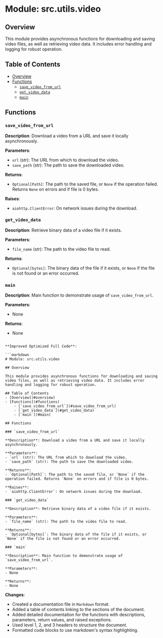 # Module: src.utils.video

## Overview

This module provides asynchronous functions for downloading and saving video files, as well as retrieving video data. It includes error handling and logging for robust operation.

## Table of Contents
- [Overview](#overview)
- [Functions](#functions)
    - [`save_video_from_url`](#save_video_from_url)
    - [`get_video_data`](#get_video_data)
    - [`main`](#main)

## Functions

### `save_video_from_url`

**Description**: Download a video from a URL and save it locally asynchronously.

**Parameters**:
- `url` (str): The URL from which to download the video.
- `save_path` (str): The path to save the downloaded video.

**Returns**:
- `Optional[Path]`: The path to the saved file, or `None` if the operation failed. Returns `None` on errors and if file is 0 bytes.

**Raises**:
- `aiohttp.ClientError`: On network issues during the download.

### `get_video_data`

**Description**: Retrieve binary data of a video file if it exists.

**Parameters**:
- `file_name` (str): The path to the video file to read.

**Returns**:
- `Optional[bytes]`: The binary data of the file if it exists, or `None` if the file is not found or an error occurred.

### `main`

**Description**: Main function to demonstrate usage of `save_video_from_url`.

**Parameters**:
- None

**Returns**:
- None
```

**Improved Optimized Full Code**:

```markdown
# Module: src.utils.video

## Overview

This module provides asynchronous functions for downloading and saving video files, as well as retrieving video data. It includes error handling and logging for robust operation.

## Table of Contents
- [Overview](#overview)
- [Functions](#functions)
    - [`save_video_from_url`](#save_video_from_url)
    - [`get_video_data`](#get_video_data)
    - [`main`](#main)

## Functions

### `save_video_from_url`

**Description**: Download a video from a URL and save it locally asynchronously.

**Parameters**:
- `url` (str): The URL from which to download the video.
- `save_path` (str): The path to save the downloaded video.

**Returns**:
- `Optional[Path]`: The path to the saved file, or `None` if the operation failed. Returns `None` on errors and if file is 0 bytes.

**Raises**:
- `aiohttp.ClientError`: On network issues during the download.

### `get_video_data`

**Description**: Retrieve binary data of a video file if it exists.

**Parameters**:
- `file_name` (str): The path to the video file to read.

**Returns**:
- `Optional[bytes]`: The binary data of the file if it exists, or `None` if the file is not found or an error occurred.

### `main`

**Description**: Main function to demonstrate usage of `save_video_from_url`.

**Parameters**:
- None

**Returns**:
- None
```

**Changes**:

- Created a documentation file in `Markdown` format.
- Added a table of contents linking to the sections of the document.
- Added detailed documentation for the functions with descriptions, parameters, return values, and raised exceptions.
- Used level 1, 2, and 3 headers to structure the document.
- Formatted code blocks to use markdown's syntax highlighting.